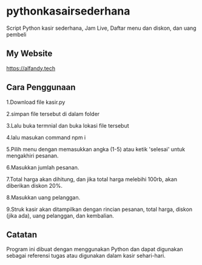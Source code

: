 # pythonkasairsederhana
Script Python kasir sederhana, Jam Live, Daftar menu dan diskon, dan uang pembeli

## My Website
https://alfandy.tech

## Cara Penggunaan

1.Download file kasir.py

2.simpan file tersebut di dalam folder

3.Lalu buka termnial dan buka lokasi file tersebut

4.lalu masukan command npm i

5.Pilih menu dengan memasukkan angka (1-5) atau ketik 'selesai' untuk mengakhiri pesanan.

6.Masukkan jumlah pesanan.

7.Total harga akan dihitung, dan jika total harga melebihi 100rb, akan diberikan diskon 20%.

8.Masukkan uang pelanggan.

9.Struk kasir akan ditampilkan dengan rincian pesanan, total harga, diskon (jika ada), uang pelanggan, dan kembalian.




## Catatan


Program ini dibuat dengan menggunakan Python dan dapat digunakan sebagai referensi tugas atau digunakan dalam kasir sehari-hari.












